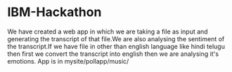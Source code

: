 # IBM-Hackathon
We have created a web app in which we are taking a file as input and generating the transcript of that file.We are also analysing the sentiment of the transcript.If we have file in other than english language like hindi telugu then first we convert the transcript into english then we are analysing it's emotions.
App is in mysite/pollapp/music/
